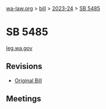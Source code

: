 [wa-law.org](/) > [bill](/bill/) > [2023-24](/bill/2023-24/) > [SB 5485](/bill/2023-24/sb/5485/)

# SB 5485
[leg.wa.gov](https://app.leg.wa.gov/billsummary?BillNumber=5485&Year=2023&Initiative=false)

## Revisions
* [Original Bill](1/)

## Meetings